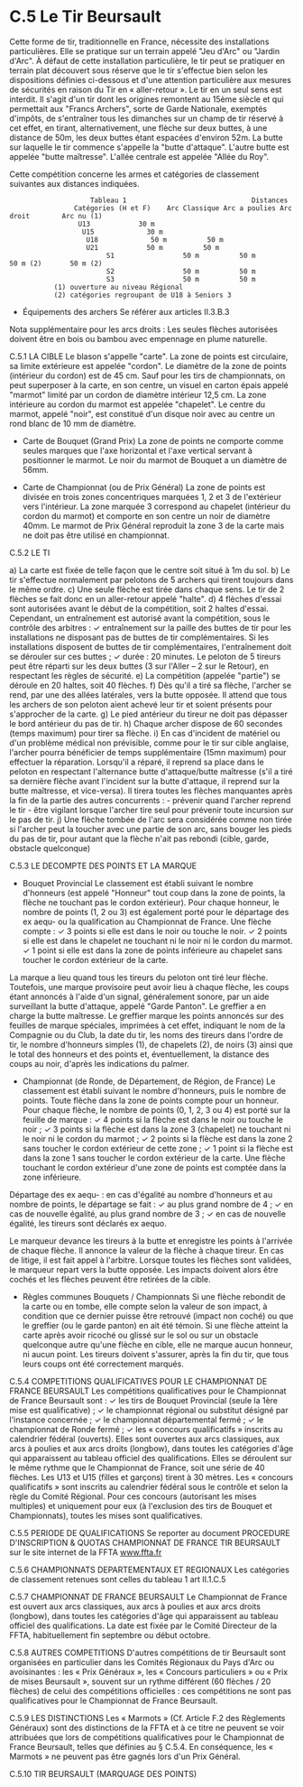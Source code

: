 # C.5 Le Tir Beursault

Cette forme de tir, traditionnelle en France, nécessite des installations particulières. Elle se pratique sur un
terrain appelé "Jeu d'Arc" ou "Jardin d'Arc".
À défaut de cette installation particulière, le tir peut se pratiquer en terrain plat découvert sous réserve
que le tir s'effectue bien selon les dispositions définies ci-dessous et d'une attention particulière aux
mesures de sécurités en raison du Tir en « aller-retour ».
Le tir en un seul sens est interdit.
Il s'agit d'un tir dont les origines remontent au 15ème siècle et qui permettait aux "Francs Archers", sorte de
Garde Nationale, exemptés d'impôts, de s'entraîner tous les dimanches sur un champ de tir réservé à cet
effet, en tirant, alternativement, une flèche sur deux buttes, à une distance de 50m, les deux buttes étant
espacées d'environ 52m.
La butte sur laquelle le tir commence s'appelle la "butte d'attaque". L'autre butte est appelée "butte maîtresse".
L'allée centrale est appelée "Allée du Roy".

Cette compétition concerne les armes et catégories de classement suivantes aux distances indiquées.

                        Tableau 1                               Distances
                    Catégories (H et F)    Arc Classique Arc a poulies Arc droit        Arc nu (1)
                     U13            30 m
                      U15             30 m
                       U18             50 m          50 m
                       U21            50 m          50 m
                            S1                 50 m          50 m        50 m (2)       50 m (2)
                            S2                 50 m          50 m
                            S3                 50 m          50 m
               (1) ouverture au niveau Régional
               (2) catégories regroupant de U18 à Seniors 3

- Équipements des archers
  Se référer aux articles II.3.B.3

Nota supplémentaire pour les arcs droits : Les seules flèches autorisées doivent être en bois ou bambou
avec empennage en plume naturelle.

C.5.1 LA CIBLE
Le blason s'appelle "carte". La zone de points est circulaire, sa limite extérieure est appelée "cordon". Le
diamètre de la zone de points (intérieur du cordon) est de 45 cm.
Sauf pour les tirs de championnats, on peut superposer à la carte, en son centre, un visuel en carton épais
appelé "marmot" limité par un cordon de diamètre intérieur 12,5 cm. La zone intérieure au cordon du
marmot est appelée "chapelet". Le centre du marmot, appelé "noir", est constitué d'un disque noir avec au
centre un rond blanc de 10 mm de diamètre.

- Carte de Bouquet (Grand Prix)
  La zone de points ne comporte comme seules marques que l'axe horizontal et l'axe vertical servant à
  positionner le marmot.
  Le noir du marmot de Bouquet a un diamètre de 56mm.

- Carte de Championnat (ou de Prix Général)
  La zone de points est divisée en trois zones concentriques marquées 1, 2 et 3 de l'extérieur vers l'intérieur.
  La zone marquée 3 correspond au chapelet (intérieur du cordon du marmot) et comporte en son centre
  un noir de diamètre 40mm. Le marmot de Prix Général reproduit la zone 3 de la carte mais ne doit pas
  être utilisé en championnat.

C.5.2 LE TI

a) La carte est fixée de telle façon que le centre soit situé à 1m du sol.
b) Le tir s'effectue normalement par pelotons de 5 archers qui tirent toujours dans le même ordre.
c) Une seule flèche est tirée dans chaque sens. Le tir de 2 flèches se fait donc en un aller-retour appelé "halte".
d) 4 flèches d'essai sont autorisées avant le début de la compétition, soit 2 haltes d'essai.
Cependant, un entraînement est autorisé avant la compétition, sous le contrôle des arbitres :
✓ entraînement sur la paille des buttes de tir pour les installations ne disposant pas de buttes de tir
complémentaires. Si les installations disposent de buttes de tir complémentaires, l'entraînement
doit se dérouler sur ces buttes ;
✓ durée : 20 minutes. Le peloton de 5 tireurs peut être réparti sur les deux buttes (3 sur l'Aller –
2 sur le Retour), en respectant les règles de sécurité.
e) La compétition (appelée "partie") se déroule en 20 haltes, soit 40 flèches.
f) Dès qu'il a tiré sa flèche, l'archer se rend, par une des allées latérales, vers la butte opposée. Il attend
que tous les archers de son peloton aient achevé leur tir et soient présents pour s'approcher de la carte.
g) Le pied antérieur du tireur ne doit pas dépasser le bord antérieur du pas de tir.
h) Chaque archer dispose de 60 secondes (temps maximum) pour tirer sa flèche.
i) En cas d'incident de matériel ou d'un problème médical non prévisible, comme pour le tir sur cible
anglaise, l'archer pourra bénéficier de temps supplémentaire (15mn maximum) pour effectuer la
réparation. Lorsqu'il a réparé, il reprend sa place dans le peloton en respectant l'alternance butte
d'attaque/butte maîtresse (s'il a tiré sa dernière flèche avant l'incident sur la butte d'attaque, il reprend
sur la butte maîtresse, et vice-versa). Il tirera toutes les flèches manquantes après la fin de la partie des
autres concurrents : - prévenir quand l'archer reprend le tir - être vigilant lorsque l'archer tire seul pour prévenir toute incursion sur le pas de tir.
j) Une flèche tombée de l'arc sera considérée comme non tirée si l'archer peut la toucher avec une partie
de son arc, sans bouger les pieds du pas de tir, pour autant que la flèche n'ait pas rebondi (cible, garde,
obstacle quelconque)

C.5.3 LE DECOMPTE DES POINTS ET LA MARQUE

- Bouquet Provincial
  Le classement est établi suivant le nombre d'honneurs (est appelé "Honneur" tout coup dans la zone de
  points, la flèche ne touchant pas le cordon extérieur). Pour chaque honneur, le nombre de points (1, 2 ou 3) est également porté pour le départage des ex aequ- ou la qualification au Championnat de France.
  Une flèche compte :
  ✓ 3 points si elle est dans le noir ou touche le noir.
  ✓ 2 points si elle est dans le chapelet ne touchant ni le noir ni le cordon du marmot.
  ✓ 1 point si elle est dans la zone de points inférieure au chapelet sans toucher le cordon extérieur
  de la carte.

La marque a lieu quand tous les tireurs du peloton ont tiré leur flèche. Toutefois, une marque provisoire
peut avoir lieu à chaque flèche, les coups étant annoncés à l'aide d'un signal, généralement sonore, par un
aide surveillant la butte d'attaque, appelé "Garde Panton". Le greffier a en charge la butte maîtresse.
Le greffier marque les points annoncés sur des feuilles de marque spéciales, imprimées à cet effet,
indiquant le nom de la Compagnie ou du Club, la date du tir, les noms des tireurs dans l'ordre de tir, le
nombre d'honneurs simples (1), de chapelets (2), de noirs (3) ainsi que le total des honneurs et des points
et, éventuellement, la distance des coups au noir, d'après les indications du palmer.

- Championnat (de Ronde, de Département, de Région, de France)
  Le classement est établi suivant le nombre d'honneurs, puis le nombre de points.
  Toute flèche dans la zone de points compte pour un honneur.
  Pour chaque flèche, le nombre de points (0, 1, 2, 3 ou 4) est porté sur la feuille de marque :
  ✓ 4 points si la flèche est dans le noir ou touche le noir ;
  ✓ 3 points si la flèche est dans la zone 3 (chapelet) ne touchant ni le noir ni le cordon du marmot ;
  ✓ 2 points si la flèche est dans la zone 2 sans toucher le cordon extérieur de cette zone ;
  ✓ 1 point si la flèche est dans la zone 1 sans toucher le cordon extérieur de la carte.
  Une flèche touchant le cordon extérieur d'une zone de points est comptée dans la zone inférieure.

Départage des ex aequ- : en cas d'égalité au nombre d'honneurs et au nombre de points, le départage se
fait :
✓ au plus grand nombre de 4 ;
✓ en cas de nouvelle égalité, au plus grand nombre de 3 ;
✓ en cas de nouvelle égalité, les tireurs sont déclarés ex aequo.

Le marqueur devance les tireurs à la butte et enregistre les points à l'arrivée de chaque flèche. Il annonce
la valeur de la flèche à chaque tireur. En cas de litige, il est fait appel à l'arbitre. Lorsque toutes les flèches
sont validées, le marqueur repart vers la butte opposée. Les impacts doivent alors être cochés et les flèches
peuvent être retirées de la cible.

- Règles communes Bouquets / Championnats
  Si une flèche rebondit de la carte ou en tombe, elle compte selon la valeur de son impact, à condition que
  ce dernier puisse être retrouvé (impact non coché) ou que le greffier (ou le garde panton) en ait été témoin.
  Si une flèche atteint la carte après avoir ricoché ou glissé sur le sol ou sur un obstacle quelconque autre
  qu'une flèche en cible, elle ne marque aucun honneur, ni aucun point.
  Les tireurs doivent s'assurer, après la fin du tir, que tous leurs coups ont été correctement marqués.

C.5.4 COMPETITIONS QUALIFICATIVES POUR LE CHAMPIONNAT DE FRANCE BEURSAULT
Les compétitions qualificatives pour le Championnat de France Beursault sont :
✓ les tirs de Bouquet Provincial (seule la 1ère mise est qualificative) ;
✓ le championnat régional ou substitut désigné par l'instance concernée ;
✓ le championnat départemental fermé ;
✓ le championnat de Ronde fermé ;
✓ les « concours qualificatifs » inscrits au calendrier fédéral (ouverts).
Elles sont ouvertes aux arcs classiques, aux arcs à poulies et aux arcs droits (longbow), dans toutes les
catégories d'âge qui apparaissent au tableau officiel des qualifications.
Elles se déroulent sur le même rythme que le Championnat de France, soit une série de 40 flèches.
Les U13 et U15 (filles et garçons) tirent à 30 mètres.
Les « concours qualificatifs » sont inscrits au calendrier fédéral sous le contrôle et selon la règle du Comité
Régional. Pour ces concours (autorisant les mises multiples) et uniquement pour eux (à l'exclusion des tirs
de Bouquet et Championnats), toutes les mises sont qualificatives.

C.5.5 PERIODE DE QUALIFICATIONS
Se reporter au document PROCEDURE D'INSCRIPTION & QUOTAS CHAMPIONNAT DE FRANCE TIR
BEURSAULT sur le site internet de la FFTA www.ffta.fr

C.5.6 CHAMPIONNATS DEPARTEMENTAUX ET REGIONAUX
Les catégories de classement retenues sont celles du tableau 1 art II.1.C.5

C.5.7 CHAMPIONNAT DE FRANCE BEURSAULT
Le Championnat de France est ouvert aux arcs classiques, aux arcs à poulies et aux arcs droits (longbow),
dans toutes les catégories d'âge qui apparaissent au tableau officiel des qualifications.
La date est fixée par le Comité Directeur de la FFTA, habituellement fin septembre ou début octobre.

C.5.8 AUTRES COMPETITIONS
D'autres compétitions de tir Beursault sont organisées en particulier dans les Comités Régionaux du Pays
d'Arc ou avoisinantes : les « Prix Généraux », les « Concours particuliers » ou « Prix de mises Beursault »,
souvent sur un rythme différent (60 flèches / 20 flèches) de celui des compétitions officielles : ces
compétitions ne sont pas qualificatives pour le Championnat de France Beursault.

C.5.9 LES DISTINCTIONS
Les « Marmots » (Cf. Article F.2 des Règlements Généraux) sont des distinctions de la FFTA et à ce titre ne
peuvent se voir attribuées que lors de compétitions qualificatives pour le Championnat de France Beursault,
telles que définies au § C.5.4. En conséquence, les « Marmots » ne peuvent pas être gagnés lors d'un
Prix Général.

C.5.10 TIR BEURSAULT (MARQUAGE DES POINTS)

